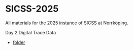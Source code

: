 # SICSS-2025

All materials for the 2025 instance of SICSS at Norrköping.

Day 2 Digital Trace Data
- [folder](/2_day_digital_trace_data)
